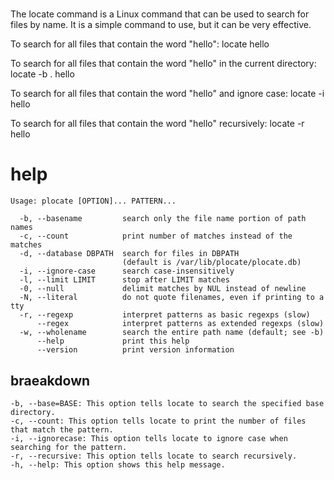 # 

The locate command is a Linux command that can be used to search for files by name. It is a simple command to use, but it can be very effective.

To search for all files that contain the word "hello":
locate hello

To search for all files that contain the word "hello" in the current directory:
locate -b . hello

To search for all files that contain the word "hello" and ignore case:
locate -i hello

To search for all files that contain the word "hello" recursively:
locate -r hello


# help

```
Usage: plocate [OPTION]... PATTERN...

  -b, --basename         search only the file name portion of path names
  -c, --count            print number of matches instead of the matches
  -d, --database DBPATH  search for files in DBPATH
                         (default is /var/lib/plocate/plocate.db)
  -i, --ignore-case      search case-insensitively
  -l, --limit LIMIT      stop after LIMIT matches
  -0, --null             delimit matches by NUL instead of newline
  -N, --literal          do not quote filenames, even if printing to a tty
  -r, --regexp           interpret patterns as basic regexps (slow)
      --regex            interpret patterns as extended regexps (slow)
  -w, --wholename        search the entire path name (default; see -b)
      --help             print this help
      --version          print version information

```

## braeakdown

```
-b, --base=BASE: This option tells locate to search the specified base directory.
-c, --count: This option tells locate to print the number of files that match the pattern.
-i, --ignorecase: This option tells locate to ignore case when searching for the pattern.
-r, --recursive: This option tells locate to search recursively.
-h, --help: This option shows this help message.
```

